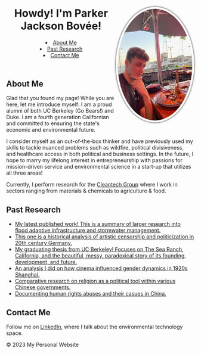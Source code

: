 <!DOCTYPE html>
<html>
  <head>
    <title>Me and a tasty dinner!</title>
	<style>
		img {
			border-radius: 50%;
			border: 5px solid white;
			box-shadow: 0 0 5px black;
		}
	</style>
  </head>
  <body>
    <header>
      <img src="IMG_2441.jpg" alt="Me and a tasty dinner!" align="right" width="200" height="300" style="border-radius: 50%" style="border: 5px solid white" style="box-shadow: 0 0 5px black">
      <h1>Howdy! I'm Parker Jackson Bovée!</h1>
      <nav>
        <li><a href="#about-me">About Me</a></li>
          <li><a href="#past-research">Past Research</a></li>
          <li><a href="#contact-me">Contact Me</a></li>
        </ul>
      </nav>
    </header>
    <main>
      <section id="about-me">
        <h2>About Me</h2>
        <p>Glad that you found my page! While you are here, let me introduce myself: I am a proud alumni of both UC Berkeley (Go Bears!) and Duke. I am a fourth generation Californian and committed to ensuring the state's economic and environmental future. </p>I consider myself as an out-of-the-box thinker and have previously used my skills to tackle nuanced problems such as wildfire, political divisiveness, and healthcare access in both political and business settings. In the future, I hope to marry my lifelong interest in entrepreneurship with passions for mission-driven service and environmental science in a start-up that utilizes all three areas! </p>Currently, I perform research for the <a href="https://www.cleantech.com/">Cleantech Group</a> where I work in sectors ranging from materials & chemicals to agriculture & food.
        </p>
      </section>
      <section id="past-research">
        <h2>Past Research</h2>
        <ul>
          <li><a href="https://www.cleantech.com/proactive-stormwater-management-and-flood-resilience/">My latest published work! This is a summary of larger research into flood adaptive infrastructure and stormwater management.</a></li>          
          <li><a href="https://undergradjournal.history.ucsb.edu/wp-content/uploads/2022/12/1.-Complete-Fall-2022-Issue.Final_.pdf">This one is a historical analysis of artistic censorship and politicization in 20th century Germany.</a></li>
          <li><a href="https://docs.google.com/document/d/15nrPh3QQm16GvBhbxCXoy6qWOEYliGbk7BKhX-Jt74M/edit">My graduating thesis from UC Berkeley! Focuses on The Sea Ranch, California, and the beautiful, messy, paradoxical story of its founding, development, and future.</a></li>
          <li><a href="https://escholarship.org/uc/item/387259rn">An analysis I did on how cinema influenced gender dynamics in 1920s Shanghai.</a></li>
          <li><a href="https://digitalcommons.georgiasouthern.edu/aujh/vol10/iss1/6/">Comparative research on religion as a political tool within various Chinese governments.</a></li>
          <li><a href="https://www.ocf.berkeley.edu/~rics/?p=656">Documenting human rights abuses and their casues in China.</a></li>
        </ul>
      </section>
      <section id="contact-me">
        <h2>Contact Me</h2>
        <p>Follow me on <a href="https://www.linkedin.com/in/parker-j-bovee/">LinkedIn,</a> where I talk about the environmental technology space.</p>
      </section>
    </main>
    <footer>
      <p>&copy; 2023 My Personal Website</p>
    </footer>
  </body>
</html>
